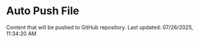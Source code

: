 # Auto Push File

Content that will be pushed to GitHub repository.
Last updated: 07/26/2025, 11:34:20 AM